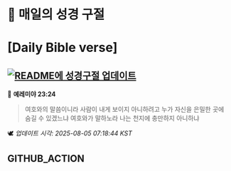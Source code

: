 # 🙏 매일의 성경 구절
# [Daily Bible verse]
## [![README에 성경구절 업데이트](https://github.com/DONGSUKA/first_test/actions/workflows/update-readme-bible.yml/badge.svg)](https://github.com/DONGSUKA/first_test/actions/workflows/update-readme-bible.yml)
<!-- START_BIBLE_VERSE -->
📖 **예레미야 23:24**
> 여호와의 말씀이니라 사람이 내게 보이지 아니하려고 누가 자신을 은밀한 곳에 숨길 수 있겠느냐 여호와가 말하노라 나는 천지에 충만하지 아니하냐

🕊️ _업데이트 시각: 2025-08-05 07:18:44 KST_
  <!-- END_BIBLE_VERSE -->
## GITHUB_ACTION
